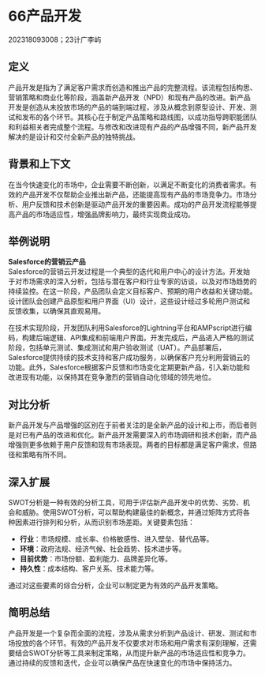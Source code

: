 # 66产品开发
202318093008；23计广李屿
## 定义  
产品开发是指为了满足客户需求而创造和推出产品的完整流程。该流程包括构思、营销策略和商业化等阶段，涵盖新产品开发（NPD）和现有产品的改进。新产品开发是创造从未投放市场的产品的端到端过程，涉及从概念到原型设计、开发、测试和发布的各个环节。其核心在于制定产品策略和路线图，以成功指导跨职能团队和利益相关者完成整个流程。与修改和改进现有产品的产品增强不同，新产品开发解决的是设计和交付全新产品的独特挑战。

## 背景和上下文  
在当今快速变化的市场中，企业需要不断创新，以满足不断变化的消费者需求。有效的产品开发不仅帮助企业推出新产品，还能提高现有产品的市场竞争力。市场分析、用户反馈和技术创新是驱动产品开发的重要因素。成功的产品开发流程能够提高产品的市场适应性，增强品牌影响力，最终实现商业成功。

## 举例说明  
**Salesforce的营销云产品**  
Salesforce的营销云开发过程是一个典型的迭代和用户中心的设计方法。开发始于对市场需求的深入分析，包括与潜在客户和行业专家的访谈，以及对市场趋势的持续监控。在这一阶段，产品团队会定义目标客户、预期的用户收益和关键功能。设计团队会创建产品原型和用户界面（UI）设计，这些设计经过多轮用户测试和反馈收集，以确保其直观易用。

在技术实现阶段，开发团队利用Salesforce的Lightning平台和AMPscript进行编码，构建后端逻辑、API集成和前端用户界面。开发完成后，产品进入严格的测试阶段，包括单元测试、集成测试和用户验收测试（UAT）。产品部署后，Salesforce提供持续的技术支持和客户成功服务，以确保客户充分利用营销云的功能。此外，Salesforce根据客户反馈和市场变化定期更新产品，引入新功能和改进现有功能，以保持其在竞争激烈的营销自动化领域的领先地位。

## 对比分析  
新产品开发与产品增强的区别在于前者关注的是全新产品的设计和上市，而后者则是对已有产品的改进和优化。新产品开发需要深入的市场调研和技术创新，而产品增强则更多依赖于用户反馈和现有市场表现。两者的目标都是满足客户需求，但路径和策略有所不同。

## 深入扩展  
SWOT分析是一种有效的分析工具，可用于评估新产品开发中的优势、劣势、机会和威胁。使用SWOT分析，可以帮助构建最佳的新概念，并通过矩阵方式将各种因素进行排列和分析，从而识别市场差距。关键要素包括：

- **行业**：市场规模、成长率、价格敏感性、进入壁垒、替代品等。
- **环境**：政府法规、经济气候、社会趋势、技术进步等。
- **目前优势**：市场份额、盈利能力、品牌差异化等。
- **持久性**：成本结构、客户关系、技术能力等。

通过对这些要素的综合分析，企业可以制定更为有效的产品开发策略。

## 简明总结  
产品开发是一个复杂而全面的流程，涉及从需求分析到产品设计、研发、测试和市场投放的各个环节。有效的产品开发不仅要求对市场和用户需求有深刻理解，还需要结合SWOT分析等工具来制定策略，从而提升新产品的市场适应性和竞争力。通过持续的反馈和迭代，企业可以确保产品在快速变化的市场中保持活力。
